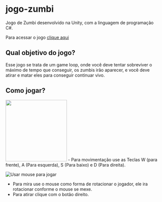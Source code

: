 # jogo-zumbi
Jogo de Zumbi desenvolvido na Unity, com a linguagem de programação C#.

Para acessar o jogo [clique aqui](https://felipe-nonato.github.io/jogo-zumbi/)

## Qual objetivo do jogo?

Esse jogo se trata de um game loop, onde você deve tentar sobreviver o máximo de tempo que conseguir, os zumbis irão aparecer, e você deve atirar e matar eles para conseguir continuar vivo.

## Como jogar?

<img src = "https://cdn-icons-png.flaticon.com/512/4617/4617727.png" width="200" height="200" />
- Para movimentação use as Teclas W (para frente), A (Para esquerda), S (Para baixo) e D (Para direita).

![Usar mouse para jogar](https://static.wixstatic.com/media/2cd43b_f69f09d461cb43029969d688d7ac4b76~mv2.png/v1/fill/w_320,h_240,q_90/2cd43b_f69f09d461cb43029969d688d7ac4b76~mv2.png)

- Para mira use o mouse como forma de rotacionar o jogador, ele ira rotacionar conforme o mouse se mexe.
- Para atirar clique com o botão direito.
